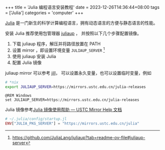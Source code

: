 +++
title = 'Julia 编程语言安装教程'
date = 2023-12-26T14:36:44+08:00
tags = ['Julia']
categories = 'computer'
+++

[Julia](https://julialang.org/) 是一门新生的科学计算编程语言，拥有动态语言的方便与静态语言的性能。

安装 Julia 推荐使用包管理器 [juliaup](https://github.com/JuliaLang/juliaup/releases/latest) ，
并按照以下几个步骤配置镜像。

1. 下载 juliaup 程序，解压并将路径放置在 PATH
2. 设置 mirror ，即设置环境变量 `JULIAUP_SERVER` [^juliaup-mirror]
3. 使用 juliaup 安装 Julia
4. 配置 Julia 镜像

juliaup mirror 可以参考 [jill](https://github.com/johnnychen94/jill.py/blob/master/jill/config/sources.json)，
可以设置永久变量，也可以设置临时变量，例如

```bash
# *nix
export JULIAUP_SERVER=https://mirrors.ustc.edu.cn/julia-releases
```

```batch
@REM Windows
set JULIAUP_SERVER=https://mirrors.ustc.edu.cn/julia-releases
```

Julia 镜像参考[Julia 镜像使用帮助 — USTC Mirror Help 文档](https://mirrors.ustc.edu.cn/help/julia.html#id5)

```julia
# ~/.julia/config/startup.jl
ENV["JULIA_PKG_SERVER"] = "https://mirrors.ustc.edu.cn/julia"
```

[^juliaup-mirror]: https://github.com/JuliaLang/juliaup?tab=readme-ov-file#juliaup-server

